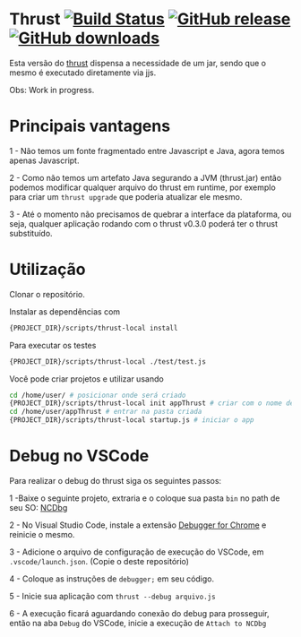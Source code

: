 Thrust
[![Build Status](https://travis-ci.org/Thrustjs/thrust.svg?branch=master)](https://travis-ci.org/Thrustjs/thrust) [![GitHub release](https://img.shields.io/github/release/thrustjs/thrust.svg)](https://github.com/Thrustjs/thrust/releases) [![GitHub downloads](https://img.shields.io/github/downloads/thrustjs/thrust/total.svg)](https://github.com/Thrustjs/thrust/releases)
===============

Esta versão do [thrust](https://github.com/Thrustjs/thrust) dispensa a necessidade de um jar, sendo que o mesmo é executado diretamente via jjs.

Obs: Work in progress.

# Principais vantagens

1 - Não temos um fonte fragmentado entre Javascript e Java, agora temos apenas Javascript.

2 - Como não temos um artefato Java segurando a JVM (thrust.jar) então podemos modificar qualquer arquivo do thrust em runtime, por exemplo para criar um ```thrust upgrade``` que poderia atualizar ele mesmo.

3 - Até o momento não precisamos de quebrar a interface da plataforma, ou seja, qualquer aplicação rodando com o thrust v0.3.0 poderá ter o thrust substituído.

# Utilização

Clonar o repositório.

Instalar as dependências com 

```bash
{PROJECT_DIR}/scripts/thrust-local install
```

Para executar os testes

```bash
{PROJECT_DIR}/scripts/thrust-local ./test/test.js
```
Você pode criar projetos e utilizar usando

```bash
cd /home/user/ # posicionar onde será criado
{PROJECT_DIR}/scripts/thrust-local init appThrust # criar com o nome desejado
cd /home/user/appThrust # entrar na pasta criada
{PROJECT_DIR}/scripts/thrust-local startup.js # iniciar o app
```

# Debug no VSCode

Para realizar o debug do thrust siga os seguintes passos:

1 -Baixe o seguinte projeto, extraria e o coloque sua pasta `bin` no path de seu SO: [NCDbg](https://github.com/provegard/ncdbg/releases/tag/0.8.0)

2 - No Visual Studio Code, instale a extensão [Debugger for Chrome](https://marketplace.visualstudio.com/items?itemName=msjsdiag.debugger-for-chrome) e reinicie o mesmo.

3 - Adicione o arquivo de configuração de execução do VSCode, em `.vscode/launch.json`. (Copie o deste repositório)

4 - Coloque as instruções de `debugger;` em seu código.

5 - Inicie sua aplicação com `thrust --debug arquivo.js`

6 - A execução ficará aguardando conexão do debug para prosseguir, então na aba `Debug` do VSCode, inicie a execução de `Attach to NCDbg`